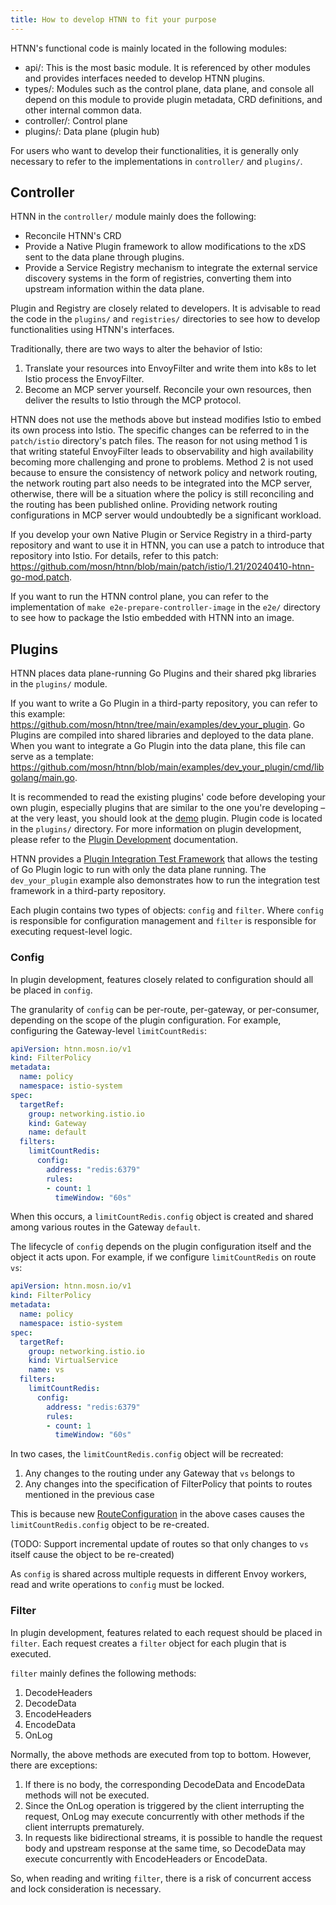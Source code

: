 ```yaml
---
title: How to develop HTNN to fit your purpose
---
```


HTNN's functional code is mainly located in the following modules:

* api/: This is the most basic module. It is referenced by other modules and provides interfaces needed to develop HTNN plugins.
* types/: Modules such as the control plane, data plane, and console all depend on this module to provide plugin metadata, CRD definitions, and other internal common data.
* controller/: Control plane
* plugins/: Data plane (plugin hub)

For users who want to develop their functionalities, it is generally only necessary to refer to the implementations in `controller/` and `plugins/`.

## Controller

HTNN in the `controller/` module mainly does the following:

* Reconcile HTNN's CRD
* Provide a Native Plugin framework to allow modifications to the xDS sent to the data plane through plugins.
* Provide a Service Registry mechanism to integrate the external service discovery systems in the form of registries, converting them into upstream information within the data plane.

Plugin and Registry are closely related to developers. It is advisable to read the code in the `plugins/` and `registries/` directories to see how to develop functionalities using HTNN's interfaces.

Traditionally, there are two ways to alter the behavior of Istio:

1. Translate your resources into EnvoyFilter and write them into k8s to let Istio process the EnvoyFilter.
2. Become an MCP server yourself. Reconcile your own resources, then deliver the results to Istio through the MCP protocol.

HTNN does not use the methods above but instead modifies Istio to embed its own process into Istio. The specific changes can be referred to in the `patch/istio` directory's patch files. The reason for not using method 1 is that writing stateful EnvoyFilter leads to observability and high availability becoming more challenging and prone to problems. Method 2 is not used because to ensure the consistency of network policy and network routing, the network routing part also needs to be integrated into the MCP server, otherwise, there will be a situation where the policy is still reconciling and the routing has been published online. Providing network routing configurations in MCP server would undoubtedly be a significant workload.

If you develop your own Native Plugin or Service Registry in a third-party repository and want to use it in HTNN, you can use a patch to introduce that repository into Istio. For details, refer to this patch: https://github.com/mosn/htnn/blob/main/patch/istio/1.21/20240410-htnn-go-mod.patch.

If you want to run the HTNN control plane, you can refer to the implementation of `make e2e-prepare-controller-image` in the `e2e/` directory to see how to package the Istio embedded with HTNN into an image.

## Plugins

HTNN places data plane-running Go Plugins and their shared pkg libraries in the `plugins/` module.

If you want to write a Go Plugin in a third-party repository, you can refer to this example: https://github.com/mosn/htnn/tree/main/examples/dev_your_plugin. Go Plugins are compiled into shared libraries and deployed to the data plane. When you want to integrate a Go Plugin into the data plane, this file can serve as a template: https://github.com/mosn/htnn/blob/main/examples/dev_your_plugin/cmd/libgolang/main.go.

It is recommended to read the existing plugins' code before developing your own plugin, especially plugins that are similar to the one you're developing – at the very least, you should look at the [demo](https://github.com/mosn/htnn/tree/main/plugins/plugins/demo) plugin. Plugin code is located in the `plugins/` directory. For more information on plugin development, please refer to the [Plugin Development](./plugin_development.md) documentation.

HTNN provides a [Plugin Integration Test Framework](./plugin_integration_test_framework) that allows the testing of Go Plugin logic to run with only the data plane running. The `dev_your_plugin` example also demonstrates how to run the integration test framework in a third-party repository.

Each plugin contains two types of objects: `config` and `filter`. Where `config` is responsible for configuration management and `filter` is responsible for executing request-level logic.

### Config

In plugin development, features closely related to configuration should all be placed in `config`.

The granularity of `config` can be per-route, per-gateway, or per-consumer, depending on the scope of the plugin configuration. For example, configuring the Gateway-level `limitCountRedis`:

```yaml
apiVersion: htnn.mosn.io/v1
kind: FilterPolicy
metadata:
  name: policy
  namespace: istio-system
spec:
  targetRef:
    group: networking.istio.io
    kind: Gateway
    name: default
  filters:
    limitCountRedis:
      config:
        address: "redis:6379"
        rules:
        - count: 1
          timeWindow: "60s"
```

When this occurs, a `limitCountRedis.config` object is created and shared among various routes in the Gateway `default`.

The lifecycle of `config` depends on the plugin configuration itself and the object it acts upon. For example, if we configure `limitCountRedis` on route `vs`:

```yaml
apiVersion: htnn.mosn.io/v1
kind: FilterPolicy
metadata:
  name: policy
  namespace: istio-system
spec:
  targetRef:
    group: networking.istio.io
    kind: VirtualService
    name: vs
  filters:
    limitCountRedis:
      config:
        address: "redis:6379"
        rules:
        - count: 1
          timeWindow: "60s"
```

In two cases, the `limitCountRedis.config` object will be recreated:

1. Any changes to the routing under any Gateway that `vs` belongs to
2. Any changes into the specification of FilterPolicy that points to routes mentioned in the previous case

This is because new [RouteConfiguration](https://www.envoyproxy.io/docs/envoy/latest/api-v3/config/route/v3/route.proto#envoy-v3-api-msg-config-route-v3-routeconfiguration) in the above cases causes the `limitCountRedis.config` object to be re-created.

(TODO: Support incremental update of routes so that only changes to `vs` itself cause the object to be re-created)

As `config` is shared across multiple requests in different Envoy workers, read and write operations to `config` must be locked.

### Filter

In plugin development, features related to each request should be placed in `filter`. Each request creates a `filter` object for each plugin that is executed.

`filter` mainly defines the following methods:

1. DecodeHeaders
2. DecodeData
3. EncodeHeaders
4. EncodeData
5. OnLog

Normally, the above methods are executed from top to bottom. However, there are exceptions:

1. If there is no body, the corresponding DecodeData and EncodeData methods will not be executed.
2. Since the OnLog operation is triggered by the client interrupting the request, OnLog may execute concurrently with other methods if the client interrupts prematurely.
3. In requests like bidirectional streams, it is possible to handle the request body and upstream response at the same time, so DecodeData may execute concurrently with EncodeHeaders or EncodeData.

So, when reading and writing `filter`, there is a risk of concurrent access and lock consideration is necessary.
